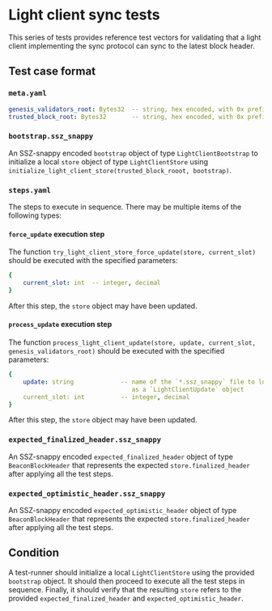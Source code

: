 # Light client sync tests

This series of tests provides reference test vectors for validating that a light client implementing the sync protocol can sync to the latest block header.

## Test case format

### `meta.yaml`

```yaml
genesis_validators_root: Bytes32  -- string, hex encoded, with 0x prefix
trusted_block_root: Bytes32       -- string, hex encoded, with 0x prefix
```

### `bootstrap.ssz_snappy`

An SSZ-snappy encoded `bootstrap` object of type `LightClientBootstrap` to initialize a local `store` object of type `LightClientStore` using `initialize_light_client_store(trusted_block_rooot, bootstrap)`.

### `steps.yaml`

The steps to execute in sequence. There may be multiple items of the following types:

#### `force_update` execution step

The function `try_light_client_store_force_update(store, current_slot)`
should be executed with the specified parameters:

```yaml
{
    current_slot: int  -- integer, decimal
}
```

After this step, the `store` object may have been updated.

#### `process_update` execution step

The function `process_light_client_update(store, update, current_slot, genesis_validators_root)` should be executed with the specified parameters:

```yaml
{
    update: string             -- name of the `*.ssz_snappy` file to load
                                  as a `LightClientUpdate` object
    current_slot: int          -- integer, decimal
}
```

After this step, the `store` object may have been updated.

### `expected_finalized_header.ssz_snappy`

An SSZ-snappy encoded `expected_finalized_header` object of type `BeaconBlockHeader` that represents the expected `store.finalized_header` after applying all the test steps.

### `expected_optimistic_header.ssz_snappy`

An SSZ-snappy encoded `expected_optimistic_header` object of type `BeaconBlockHeader` that represents the expected `store.finalized_header` after applying all the test steps.

## Condition

A test-runner should initialize a local `LightClientStore` using the provided `bootstrap` object. It should then proceed to execute all the test steps in sequence. Finally, it should verify that the resulting `store` refers to the provided `expected_finalized_header` and `expected_optimistic_header`.
